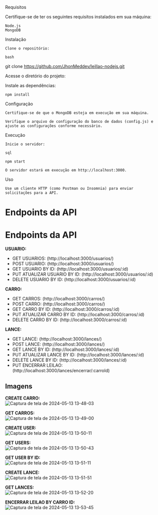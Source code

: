Requisitos

Certifique-se de ter os seguintes requisitos instalados em sua máquina:

    Node.js
    MongoDB

Instalação

    Clone o repositório:

    bash

git clone https://github.com/JhonMeddev/leillao-nodejs.git

Acesse o diretório do projeto:

Instale as dependências:

    npm install

Configuração

    Certifique-se de que o MongoDB esteja em execução em sua máquina.

    Verifique o arquivo de configuração do banco de dados (config.js) e ajuste as configurações conforme necessário.

Execução

    Inicie o servidor:

    sql

    npm start

    O servidor estará em execução em http://localhost:3000.

Uso

    Use um cliente HTTP (como Postman ou Insomnia) para enviar solicitações para a API.

# Endpoints da API

# Endpoints da API

**USUARIO:**
- GET USUARIOS: (http://localhost:3000/usuarios/)
- POST USUARIO: (http://localhost:3000/usuarios/)
- GET USUARIO BY ID: (http://localhost:3000/usuarios/:id)
- PUT ATUALIZAR USUARIO BY ID: (http://localhost:3000/usuarios/:id)
- DELETE USUARIO BY ID: (http://localhost:3000/usuarios/:id)

**CARRO:**
- GET CARROS: (http://localhost:3000/carros/)
- POST CARRO: (http://localhost:3000/carros/)
- GET CARRO BY ID: (http://localhost:3000/carros/:id)
- PUT ATUALIZAR CARRO BY ID: (http://localhost:3000/carros/:id)
- DELETE CARRO BY ID: (http://localhost:3000/carros/:id)

**LANCE:**
- GET LANCE: (http://localhost:3000/lances/)
- POST LANCE: (http://localhost:3000/lances/)
- GET LANCE BY ID: (http://localhost:3000/lances/:id)
- PUT ATUALIZAR LANCE BY ID: (http://localhost:3000/lances/:id)
- DELETE LANCE BY ID: (http://localhost:3000/lances/:id)
- PUT ENCERRAR LEILAO: (http://localhost:3000/lances/encerrar/:carroId)

## Imagens

**CREATE CARRO:**  
![Captura de tela de 2024-05-13 13-48-03](https://github.com/JhonMeddev/leillao-nodejs/assets/88754241/6c56386b-c008-4e76-917c-ed5b06e08862)

**GET CARROS:**  
![Captura de tela de 2024-05-13 13-49-00](https://github.com/JhonMeddev/leillao-nodejs/assets/88754241/444a3ee2-6482-4563-83d8-bfcc4a5d8869)

**CREATE USER:**  
![Captura de tela de 2024-05-13 13-50-11](https://github.com/JhonMeddev/leillao-nodejs/assets/88754241/f1141a36-f8b2-4843-9619-1357e20e8c64)

**GET USERS:**  
![Captura de tela de 2024-05-13 13-50-43](https://github.com/JhonMeddev/leillao-nodejs/assets/88754241/9a45b5aa-bd4a-429a-a60a-dde40fe9101b)

**GET USER BY ID:**  
![Captura de tela de 2024-05-13 13-51-11](https://github.com/JhonMeddev/leillao-nodejs/assets/88754241/a8b7863a-bb58-46bc-8a9f-ab9a2f80778f)

**CREATE LANCE:**  
![Captura de tela de 2024-05-13 13-51-51](https://github.com/JhonMeddev/leillao-nodejs/assets/88754241/05580fa4-8193-444f-84b0-3d1347625923)

**GET LANCES:**  
![Captura de tela de 2024-05-13 13-52-20](https://github.com/JhonMeddev/leillao-nodejs/assets/88754241/d2b86ae1-413c-4093-a2df-54ce362fb468)

**ENCERRAR LEILAO BY CARRO ID:**  
![Captura de tela de 2024-05-13 13-53-45](https://github.com/JhonMeddev/leillao-nodejs/assets/88754241/03878b71-fd92-4804-b5af-4cfe8c0d1fb3)



